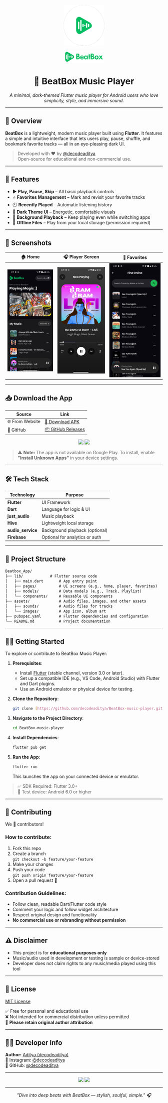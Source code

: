 <p align="center">
  <img src="assets/adaptive.png" width="130" alt="BeatBox Logo" />
</p>

<!-- BeatBox Logo -->
<p align="center">
  <img src="assets/logo_txt.png" width="130" alt="BeatBox Logo" />
</p>

<h1 align="center">🎵 BeatBox Music Player</h1>

<p align="center"><em>A minimal, dark-themed Flutter music player for Android users who love simplicity, style, and immersive sound.</em></p>

---

## 🌟 Overview

**BeatBox** is a lightweight, modern music player built using **Flutter**. It features a simple and intuitive interface that lets users play, pause, shuffle, and bookmark favorite tracks — all in an eye-pleasing dark UI.

> Developed with ❤️ by [@decodeaditya](https://github.com/decodeaditya)  
> Open-source for educational and non-commercial use.

---

## 🚀 Features

- ▶️ **Play, Pause, Skip** – All basic playback controls
- ⭐ **Favorites Management** – Mark and revisit your favorite tracks
- 🕘 **Recently Played** – Automatic listening history
- 🌙 **Dark Theme UI** – Energetic, comfortable visuals
- 🔁 **Background Playback** – Keep playing even while switching apps
- 📁 **Offline Files** – Play from your local storage (permission required)

---

## 📸 Screenshots

| 🏠 Home                          | 🎧 Player Screen                   | 💖 Favorites                    |
|----------------------------------|------------------------------------|----------------------------------|
| ![Home](assets/2.png) | ![Player](assets/3.png)  | ![Fav](assets/List.png)   |

---

## 📥 Download the App

| Source           | Link                                                                                  |
|------------------|----------------------------------------------------------------------------------------|
| 🌐 From Website  | [🔽 Download APK](https://beatboxplayer.netlify.app/)               |
| 📁 GitHub        | [📦 GitHub Releases](https://github.com/decodeaditya/BeatBox-music-player/releases/download/android/beatbox.apk)   |

<p align="center">
  <img src="https://img.shields.io/badge/download-apk-brightgreen?style=for-the-badge&logo=android" />
  <img src="https://img.shields.io/github/downloads/decodeaditya/BeatBox-music-player/total?style=for-the-badge" />
</p>

> ⚠️ **Note:** The app is not available on Google Play. To install, enable **"Install Unknown Apps"** in your device settings.

---

## 🛠️ Tech Stack

| Technology        | Purpose                                |
|-------------------|----------------------------------------|
| **Flutter**       | UI Framework                           |
| **Dart**          | Language for logic & UI                |
| **just_audio**    | Music playback                         |
| **Hive**          | Lightweight local storage              |
| **audio_service** | Background playback (optional)         |
| **Firebase**      | Optional for analytics or auth         |

---

## 📁 Project Structure

    Beatbox_App/
    ├── lib/            # Flutter source code
    │   ├── main.dart       # App entry point
    │   ├── pages/          # UI screens (e.g., home, player, favorites)
    │   ├── models/         # Data models (e.g., Track, Playlist)
    │   └── components/     # Reusable UI components
    ├── assets/             # Audio files, images, and other assets
    │   ├── sounds/         # Audio files for tracks
    │   └── images/         # App icon, album art
    ├── pubspec.yaml        # Flutter dependencies and configuration
    └── README.md           # Project documentation


---

## 🧑‍💻 Getting Started

To explore or contribute to BeatBox Music Player:

1.  **Prerequisites**:
    -   Install [Flutter](https://flutter.dev/docs/get-started/install) (stable channel, version 3.0 or later).
    -   Set up a compatible IDE (e.g., VS Code, Android Studio) with Flutter and Dart plugins.
    -   Use an Android emulator or physical device for testing.

2.  **Clone the Repository**:
    ```bash
    git clone [https://github.com/decodeaditya/BeatBox-music-player.git](https://github.com/decodeaditya/BeatBox-music-player.git)
    ```

3.  **Navigate to the Project Directory**:
    ```bash
    cd BeatBox-music-player
    ```

4.  **Install Dependencies**:
    ```bash
    flutter pub get
    ```

5.  **Run the App**:
    ```bash
    flutter run
    ```
    This launches the app on your connected device or emulator.


> ✅ SDK Required: Flutter 3.0+  
> 📱 Test device: Android 6.0 or higher

---

## 🤝 Contributing

We 💙 contributors!

### How to contribute:

1. Fork this repo
2. Create a branch  
   `git checkout -b feature/your-feature`
3. Make your changes
4. Push your code  
   `git push origin feature/your-feature`
5. Open a pull request 🔁

### Contribution Guidelines:

- Follow clean, readable Dart/Flutter code style
- Comment your logic and follow widget architecture
- Respect original design and functionality
- **No commercial use or rebranding without permission**

---

## ⚠️ Disclaimer

- This project is for **educational purposes only**  
- Music/audio used in development or testing is sample or device-stored  
- Developer does not claim rights to any music/media played using this tool

---

## 📜 License

[MIT License](LICENSE)

✅ Free for personal and educational use  
❌ Not intended for commercial distribution unless permitted  
🧠 **Please retain original author attribution**

---

## 👨‍💻 Developer Info

**Author:** [Aditya (decodeaditya)](https://github.com/decodeaditya)  
📧 Instagram: [@decodeaditya](https://instagram.com/decodeaditya)   
🔗 GitHub: [@decodeaditya](https://github.com/decodeaditya)  

---

<p align="center">
  <img src="https://forthebadge.com/images/badges/built-with-love.svg" />
  <img src="https://forthebadge.com/images/badges/made-with-flutter.svg" />
</p>

---

<p align="center">
  <em>"Dive into deep beats with BeatBox — stylish, soulful, simple." 🎧</em>
</p>

